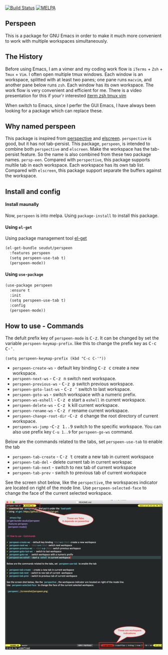 [![Build Status](https://travis-ci.org/seudut/perspeen.svg?branch=master)](https://travis-ci.org/seudut/perspeen)
[![MELPA](http://melpa.org/packages/perspeen-badge.svg)](http://melpa.org/#/perspeen)

## Perspeen
This is a package for GNU Emacs in order to make it much more  convenient to work with multiple workspaces simultaneously.

## The History
Before using Emacs, I am a vimer and my coding work flow is `iTerms` + `Zsh` + `Tmux` + `Vim`.  I often open multiple tmux windows. Each window
is an workspace,  splitted with at least two panes; one pane runs `macvim`, and another pane below runs `zsh`. Each window has its own workspace.
The work flow is very convenient and efficient for me. There is a video presentation for this if your'r interested [iterm zsh tmux vim](https://www.youtube.com/watch?v=cCgJaOwCNaI)

When switch to Emacs, since I perfer the GUI Emacs, I have always been looking for a package which can replace these.

## Why named perspeen
This package is inspired from [perspective](https://github.com/nex3/perspective-el) and [elscreen](https://github.com/knu/elscreen). `perspective` is 
good, but it has not tab-persist.  This package, `perspeen`, is intended to combine both `perspective` and `elscreen`. Make the workspace has the tab-persist feature.
So the name is also combined from these two package names. `persp-een`.
Compared with `perspective`, this package supports multile tab in each workspace. Each workspace has its own tab list. Compared with `elscreen`, this package support separate the buffers against the workspace.

## Install and config

#### Install maunally
Now, `perspeen` is into melpa. Using `package-install` to install this package.

#### Using `el-get`
Using package management tool [el-get](https://github.com/dimitri/el-get)

``` emacs-lisp
(el-get-bundle seudut/perspeen
  :features perspeen
  (setq perspeen-use-tab t)
  (perspeen-mode))
```

#### Using `use-package`
```emacs-lisp
(use-package perspeen
  :ensure t
  :init
  (setq perspeen-use-tab t)
  :config
  (perspeen-mode))
```

## How to use - Commands
The defult prefix key of `perspeen-mode` is <kbd>C-z</kbd>. It can be changed by set the variable `perspeen-keymap-prefix`. like this to change the prefix key as <kbd>C-c C-'</kbd>.

``` emacs-lisp
(setq perspeen-keymap-prefix (kbd "C-c C-'"))
```

+ `perspeen-create-ws` - default key binding <kbd>C-z c</kbd> create a new workspace.
+ `perspeen-next-ws` -  <kbd>C-z n</kbd> switch next workspace.
+ `perspeen-previous-ws` -  <kbd>C-z p</kbd> switch previous workspace.
+ `perspeen-goto-last-ws` - <kbd>C-z '</kbd> switch to last workspace.
+ `perspeen-goto-ws` -  switch workspace with a numeric prefix.
+ `perspeen-ws-eshell` - <kbd>C-z e</kbd>  start a `eshell` in current workspace.
+ `perspeen-delete-ws` - <kbd>C-z k</kbd> kill current workspace.
+ `perspeen-rename-ws` - <kbd>C-z r</kbd> rename current workspace.
+ `perspeen-change-root-dir` -<kbd>C-z d</kbd> change the root directory of current workspace.
+ `perspeen-ws-jump` -<kbd>C-z 1..9</kbd> switch to the specific workspace. You can also use prefix key `C-u 1..9` for `perspeen-go-ws` command.

Below are the commands related to the tabs, set `perspeen-use-tab` to enable the tab

+ `perspeen-tab-create` - <kbd>C-z t</kbd> create a new tab in current workspace
+ `perspeen-tab-del` - delete current tab in current workspac
+ `perspeen-tab-next` - switch to nex tab of current  workspace
+ `perspeen-tab-prev` - switch to previous tab of current workspace

See the screen shot below, like the `perspective`, the workspaces indicator are located on right of the mode line.
Use `perspeen-selected-face` to change the face of the current selected workspace.

![perspeen](./screenshot/perspeen.png)
